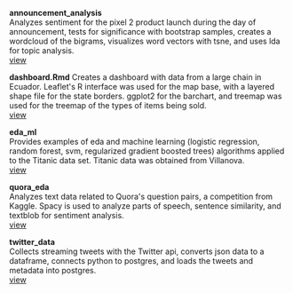 **announcement_analysis**   
Analyzes sentiment for the pixel 2 product launch during the day of announcement, tests for significance with bootstrap samples, creates a wordcloud of the bigrams, visualizes word vectors with tsne, and uses lda for topic analysis.  
[view](https://nbviewer.jupyter.org/github/eddiepyang/portfolio/blob/master/announcement_analysis.ipynb)

**dashboard.Rmd**
Creates a dashboard with data from a large chain in Ecuador. Leaflet's R interface was used for the map base, with a layered shape file for the state borders. ggplot2 for the barchart, and treemap was used for the treemap of the types of items being sold.  
[view](http://rpubs.com/themissingsock/330822)

**eda_ml**  
Provides examples of eda and machine learning (logistic regression, random forest, svm, regularized gradient boosted trees)  algorithms applied to the Titanic data set. Titanic data was obtained from Villanova.  
[view](https://nbviewer.jupyter.org/github/eddiepyang/portfolio/blob/master/eda_ml.ipynb)

**quora_eda**  
Analyzes text data related to Quora's question pairs, a competition from Kaggle. Spacy is used to analyze parts of speech, sentence similarity, and textblob for sentiment analysis.  
[view](https://nbviewer.jupyter.org/github/eddiepyang/portfolio/blob/master/quora_eda.ipynb)

**twitter_data**  
Collects streaming tweets with the Twitter api, converts json data to a dataframe, connects python to postgres, and loads the tweets and metadata into postgres.  
[view](https://nbviewer.jupyter.org/github/eddiepyang/portfolio/blob/master/twitter_data.ipynb)


